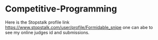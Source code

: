 # Competitive-Programming
Here is the Stopstalk profile link https://www.stopstalk.com/user/profile/Formidable_snipe
one can abe to see my online judges id and submissions.
